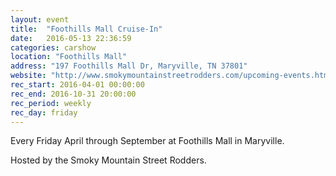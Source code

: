 ```yaml
---
layout: event
title:  "Foothills Mall Cruise-In"
date:   2016-05-13 22:36:59
categories: carshow
location: "Foothills Mall"
address: "197 Foothills Mall Dr, Maryville, TN 37801"
website: "http://www.smokymountainstreetrodders.com/upcoming-events.html"
rec_start: 2016-04-01 00:00:00
rec_end: 2016-10-31 20:00:00
rec_period: weekly
rec_day: friday
---
```


Every Friday April through September at Foothills Mall in Maryville.

Hosted by the Smoky Mountain Street Rodders.
